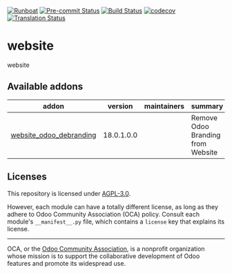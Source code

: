 
[![Runboat](https://img.shields.io/badge/runboat-Try%20me-875A7B.png)](https://runboat.odoo-community.org/builds?repo=OCA/website&target_branch=18.0)
[![Pre-commit Status](https://github.com/OCA/website/actions/workflows/pre-commit.yml/badge.svg?branch=18.0)](https://github.com/OCA/website/actions/workflows/pre-commit.yml?query=branch%3A18.0)
[![Build Status](https://github.com/OCA/website/actions/workflows/test.yml/badge.svg?branch=18.0)](https://github.com/OCA/website/actions/workflows/test.yml?query=branch%3A18.0)
[![codecov](https://codecov.io/gh/OCA/website/branch/18.0/graph/badge.svg)](https://codecov.io/gh/OCA/website)
[![Translation Status](https://translation.odoo-community.org/widgets/website-18-0/-/svg-badge.svg)](https://translation.odoo-community.org/engage/website-18-0/?utm_source=widget)

<!-- /!\ do not modify above this line -->

# website

website

<!-- /!\ do not modify below this line -->

<!-- prettier-ignore-start -->

[//]: # (addons)

Available addons
----------------
addon | version | maintainers | summary
--- | --- | --- | ---
[website_odoo_debranding](website_odoo_debranding/) | 18.0.1.0.0 |  | Remove Odoo Branding from Website

[//]: # (end addons)

<!-- prettier-ignore-end -->

## Licenses

This repository is licensed under [AGPL-3.0](LICENSE).

However, each module can have a totally different license, as long as they adhere to Odoo Community Association (OCA)
policy. Consult each module's `__manifest__.py` file, which contains a `license` key
that explains its license.

----
OCA, or the [Odoo Community Association](http://odoo-community.org/), is a nonprofit
organization whose mission is to support the collaborative development of Odoo features
and promote its widespread use.
